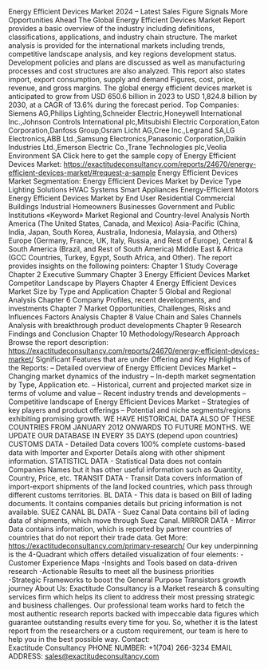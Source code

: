 Energy Efficient Devices Market 2024 – Latest Sales Figure Signals More Opportunities Ahead
The Global Energy Efficient Devices Market Report provides a basic overview of the industry including definitions, classifications, applications, and industry chain structure. The market analysis is provided for the international markets including trends, competitive landscape analysis, and key regions development status. Development policies and plans are discussed as well as manufacturing processes and cost structures are also analyzed. This report also states import, export consumption, supply and demand Figures, cost, price, revenue, and gross margins.
The global energy efficient devices market is anticipated to grow from USD 650.6 billion in 2023 to USD 1,824.8 billion by 2030, at a CAGR of 13.6% during the forecast period.
Top Companies: Siemens AG,Philips Lighting,Schneider Electric,Honeywell International Inc.,Johnson Controls International plc,Mitsubishi Electric Corporation,Eaton Corporation,Danfoss Group,Osram Licht AG,Cree Inc.,Legrand SA,LG Electronics,ABB Ltd.,Samsung Electronics,Panasonic Corporation,Daikin Industries Ltd.,Emerson Electric Co.,Trane Technologies plc,Veolia Environment SA
Click here to get the sample copy of Energy Efficient Devices Market:
https://exactitudeconsultancy.com/reports/24670/energy-efficient-devices-market/#request-a-sample
Energy Efficient Devices Market Segmentation:
Energy Efficient Devices Market by Device Type
Lighting Solutions
HVAC Systems
Smart Appliances
Energy-Efficient Motors
Energy Efficient Devices Market by End User
Residential
Commercial Buildings
Industrial
Homeowners
Businesses
Government and Public Institutions
«Keyword» Market Regional and Country-level Analysis
North America (The United States, Canada, and Mexico)
Asia-Pacific (China, India, Japan, South Korea, Australia, Indonesia, Malaysia, and Others)
Europe (Germany, France, UK, Italy, Russia, and Rest of Europe), Central & South America (Brazil, and Rest of South America)
Middle East & Africa (GCC Countries, Turkey, Egypt, South Africa, and Other).
The report provides insights on the following pointers:
Chapter 1 Study Coverage
Chapter 2 Executive Summary
Chapter 3 Energy Efficient Devices Market Competitor Landscape by Players
Chapter 4 Energy Efficient Devices Market Size by Type and Application
Chapter 5 Global and Regional Analysis
Chapter 6 Company Profiles, recent developments, and investments
Chapter 7 Market Opportunities, Challenges, Risks and Influences Factors Analysis
Chapter 8 Value Chain and Sales Channels Analysis with breakthrough product developments
Chapter 9 Research Findings and Conclusion
Chapter 10 Methodology/Research Approach
Browse the report description:
https://exactitudeconsultancy.com/reports/24670/energy-efficient-devices-market/
Significant Features that are under Offering and Key Highlights of the Reports:
– Detailed overview of Energy Efficient Devices Market
– Changing market dynamics of the industry
– In-depth market segmentation by Type, Application etc.
– Historical, current and projected market size in terms of volume and value
– Recent industry trends and developments
– Competitive landscape of Energy Efficient Devices Market
– Strategies of key players and product offerings
– Potential and niche segments/regions exhibiting promising growth.
WE HAVE HISTORICAL DATA ALSO OF THESE COUNTRIES FROM JANUARY 2012 ONWARDS TO FUTURE MONTHS. WE UPDATE OUR DATABASE IN EVERY 35 DAYS (depend upon countries)
CUSTOMS DATA - Detailed Data covers 100% complete customs-based data with Importer and Exporter Details along with other shipment information.
STATISTICL DATA - Statistical Data does not contain Companies Names but it has other useful information such as Quantity, Country, Price, etc.
TRANSIT DATA - Transit Data covers information of import-export shipments of the land locked countries, which pass through different customs territories.
BL DATA - This data is based on Bill of lading documents. It contains companies details but pricing information is not available.
SUEZ CANAL BL DATA - Suez Canal Data contains bill of lading data of shipments, which move through Suez Canal.
MIRROR DATA - Mirror Data contains information, which is reported by partner countries of countries that do not report their trade data.
Get More: https://exactitudeconsultancy.com/primary-research/
Our key underpinning is the 4-Quadrant which offers detailed visualization of four elements:
-Customer Experience Maps 
-Insights and Tools based on data-driven research
-Actionable Results to meet all the business priorities                                       
-Strategic Frameworks to boost the General Purpose Transistors growth journey
About Us:
Exactitude Consultancy is a Market research & consulting services firm which helps its client to address their most pressing strategic and business challenges. Our professional team works hard to fetch the most authentic research reports backed with impeccable data figures which guarantee outstanding results every time for you. So, whether it is the latest report from the researchers or a custom requirement, our team is here to help you in the best possible way.
Contact:  
Exactitude Consultancy
PHONE NUMBER: +1(704) 266-3234
EMAIL ADDRESS: sales@exactitudeconsultancy.com
